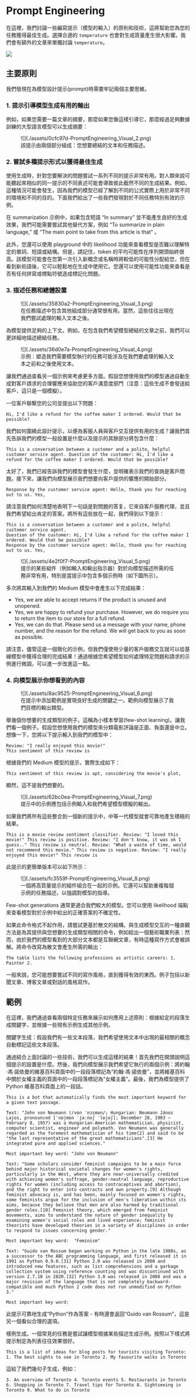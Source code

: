 # Prompt Engineering

在這裡，我們討論一些編寫提示（模型的輸入）的原則和技術，這將幫助您為您的任務獲得最佳生成。選擇合適的 `temperature` 也會對生成質量產生很大影響。我們會有額外的文章來單獨討論 `temperature`。

![](./assets/ac3af2f-PromptEngineering_Visual_1.png)

## 主要原則

我們發現在為模型設計提示(prompt)時需要牢記兩個主要思維。

### 1. 提示引導模型生成有用的輸出

例如，如果您需要一篇文章的摘要，那麼如果您像這樣引導它，那麼經過足夠數據訓練的大型語言模型可以生成摘要：

<figure markdown>
  ![](./assets/0cfc97d-PromptEngineering_Visual_2.png)
  <figcaption>該提示由兩個部分組成：您想要總結的文本和任務描述。</figcaption>
</figure>

### 2. 嘗試多種提示形式以獲得最佳生成

使用生成時，針對您要解決的問題嘗試一系列不同的提示非常有用。對人類來說可能聽起來相似的同一提示的不同表述可能會導致彼此截然不同的生成結果。例如，這種情況可能會發生，因為我們的模型已經了解到不同的公式實際上用於非常不同的環境和不同的目的。下面我們給出了一些我們發現對於不同任務特別有效的示例。

在 summarization 示例中，如果包含短語 “In summary” 並不能產生良好的生成效果，我們可能需要嘗試其他替代方案，例如 “To summarize in plain language,” 或 “The main point to take from this article is that” 。

此外，您還可以使用 playground 中的 likelihood 功能來查看模型是否難以理解特定的單詞、短語或結構。但是，請記住，token 的平均可能性在序列開頭始終很高。該模型可能會在您第一次引入新概念或名稱時將較低的可能性分配給您，但在看到新術語後，它可以輕鬆地在生成中使用它。您還可以使用可能性功能來查看是否有任何拼寫或標點符號造成標記化問題。

### 3. 描述任務和總體設置

<figure markdown>
  ![](./assets/35830a2-PromptEngineering_Visual_3.png)
  <figcaption>在任務描述中包含其他組成部分通常很有用。當然，這些往往出現在我們嘗試處理的輸入文本之後。</figcaption>
</figure>

為模型提供足夠的上下文。例如，在包含我們希望模型總結的文章之前，我們可以更詳細地描述總結任務。

<figure markdown>
  ![](./assets/36d0e7a-PromptEngineering_Visual_4.png)
  <figcaption>示例：塑造我們需要模型執行的任務可能涉及在我們要處理的輸入文本之前和之後使用文本。</figcaption>
</figure>

讓我們通過查看另一個示例來考慮更多方面。假設您想使用我們的模型通過自動生成對客戶請求的合理響應來協助您的客戶滿意度部門（注意：這些生成不會發送給客戶，這只是一個模擬）。

一位客戶聯繫您的公司並提出以下問題：

```console
Hi, I'd like a refund for the coffee maker I ordered. Would that be possible?
```

我們如何圍繞此設計提示，以便為客服人員與客戶交互提供有用的生成？讓我們首先告訴我們的模型一般設置是什麼以及提示的其餘部分將包含什麼：

```console
This is a conversation between a customer and a polite, helpful customer service agent. Question of the customer: Hi, I'd like a refund for the coffee maker I ordered. Would that be possible?
```

太好了，我們已經告訴我們的模型會發生什麼，並明確表示我們的查詢是客戶問題。接下來，讓我們向模型展示我們想要向客戶提供的響應的開始部分。

```console
Response by the customer service agent: Hello, thank you for reaching out to us. Yes,
```

請注意我們如何清楚地表明下一句話是對問題的答复，它來自客戶服務代理，並且我們希望給出肯定的答案。將所有這些放在一起，我們得到以下提示：

```console
This is a conversation between a customer and a polite, helpful customer service agent.
Question of the customer: Hi, I'd like a refund for the coffee maker I ordered. Would that be possible?
Response by the customer service agent: Hello, thank you for reaching out to us. Yes,
```

<figure markdown>
  ![](./assets/4e2f0f7-PromptEngineering_Visual_5.png)
  <figcaption>提示的某些組件（例如輸入和輸出指示器）對於向模型描述所需的任務非常有用，特別是當提示中包含多個示例時（如下圖所示）。</figcaption>
</figure>

多次將其輸入到我們的 Medium 模型中會產生以下完成結果：

- Yes, we are able to accept returns if the product is unused and unopened.
- Yes, we are happy to refund your purchase. However, we do require you to return the item to our store for a full refund.
- Yes, we can do that. Please send us a message with your name, phone number, and the reason for the refund. We will get back to you as soon as possible.

請注意，儘管這是一個簡化的示例，但我們僅使用少量的客戶服務交互就可以從基線模型中獲得合理的完成結果！通過根據您希望模型如何處理特定問題和請求的示例進行微調，可以進一步改進這一點。

### 4. 向模型展示你想看到的內容

<figure markdown>
  ![](./assets/8ac9525-PromptEngineering_Visual_6.png)
  <figcaption>在提示中添加範例是實現良好生成的關鍵之一。範例向模型展示了我們目標的輸出類型。</figcaption>
</figure>

舉幾個你想要的生成類型的例子。這稱為小樣本學習(few-shot learning)。讓我們看一個例子。假設您想使用我們的模型來分類電影評論是正面、負面還是中立。想像一下，您將以下提示輸入到我們的模型中：

```console
Review: "I really enjoyed this movie!"
This sentiment of this review is
```

根據我們的 Medium 模型的提示，實際生成如下：

```console
This sentiment of this review is apt, considering the movie's plot,
```

顯然，這不是我們想要的。

<figure markdown>
  ![](./assets/62bc0ea-PromptEngineering_Visual_7.png)
  <figcaption>提示中的示例應包括示例輸入和我們希望模型模擬的輸出。</figcaption>
</figure>

如果我們將所有這些整合到一個新的提示中，中等一代模型就會可靠地產生積極的結果。

```console
This is a movie review sentiment classifier. Review: "I loved this movie!" This review is positive. Review: "I don't know, it was ok I guess.." This review is neutral. Review: "What a waste of time, would not recommend this movie." This review is negative. Review: "I really enjoyed this movie!" This review is
```

此提示的更簡單版本可以如下所示：



<figure markdown>
  ![](./assets/fc3559f-PromptEngineering_Visual_8.png)
  <figcaption>一個將高質量提示的組件組合在一起的示例。它還可以幫助重複每個示例的任務描述，以強調對模型的指導。</figcaption>
</figure>

Few-shot generations 通常更適合我們較大的模型。您可以使用 likelihood 端點來查看模型對於示例中給出的正確答案的不確定性。

如果此命令格式不起作用，請嘗試更基於散文的結構。與生成模型交互的一種直觀方法是為其提供與您想要的生成類型相關的命令，例如給出一個藝術職業列表：然而，由於我們的模型看到的大部分文本都是互聯網文章，有時這種寫作方式會被誤解。將命令改寫為散文會產生所需的輸出：

```console
The table lists the following professions as artistic careers: 1. Painter 2.
```

一般來說，您可能想要嘗試不同的寫作風格，直到獲得有效的東西。例子包括以新聞文章、博客文章或對話的風格寫作。

## 範例

在這裡，我們通過查看兩個特定任務來展示如何應用上述原則：根據給定的段落生成關鍵字，並根據一些現有示例生成其他示例。

關鍵字生成：假設我們有一些文本段落，我們希望使用文本中出現的最相關的概念自動標記這些文本段落。

通過結合上面討論的一些技術，我們可以生成這樣的結果！首先我們在開頭說明這個提示的設置是什麼。然後，我們向模型展示我們希望它執行的兩個示例：將約翰·馮·諾依曼的維基百科頁面中的一段段落標記為“約翰·馮·諾依曼”，並將維基百科中關於女權主義的頁面中的一段段落標記為“女權主義”。最後，我們為模型提供了 Python 維基百科頁面上的一段話。

```console
This is a bot that automatically finds the most important keyword for a given text passage.

Text: "John von Neumann (/vɒn ˈnɔɪmən/; Hungarian: Neumann János Lajos, pronounced [ˈnɒjmɒn ˈjaːnoʃ ˈlɒjoʃ]; December 28, 1903 – February 8, 1957) was a Hungarian-American mathematician, physicist, computer scientist, engineer and polymath. Von Neumann was generally regarded as the foremost mathematician of his time[2] and said to be "the last representative of the great mathematicians".[3] He integrated pure and applied sciences."

Most important key word: "John von Neumann"

Text: "Some scholars consider feminist campaigns to be a main force behind major historical societal changes for women's rights, particularly in the West, where they are near-universally credited with achieving women's suffrage, gender-neutral language, reproductive rights for women (including access to contraceptives and abortion), and the right to enter into contracts and own property.[9] Although feminist advocacy is, and has been, mainly focused on women's rights, some feminists argue for the inclusion of men's liberation within its aims, because they believe that men are also harmed by traditional gender roles.[10] Feminist theory, which emerged from feminist movements, aims to understand the nature of gender inequality by examining women's social roles and lived experience; feminist theorists have developed theories in a variety of disciplines in order to respond to issues concerning gender."

Most important key word:  "Feminism"

Text: "Guido van Rossum began working on Python in the late 1980s, as a successor to the ABC programming language, and first released it in 1991 as Python 0.9.0.[31] Python 2.0 was released in 2000 and introduced new features, such as list comprehensions and a garbage collection system using reference counting and was discontinued with version 2.7.18 in 2020.[32] Python 3.0 was released in 2008 and was a major revision of the language that is not completely backward-compatible and much Python 2 code does not run unmodified on Python 3."

Most important key word:
```

此提示可靠地生成“Python”作為答案 - 有時還會返回“Guido van Rossum”，這是另一個看似合理的選項。

樣例生成。一個常見的任務是嘗試讓模型根據某些描述生成示例。按照以下樣式將提示制定為列表往往效果很好。

```console
This is a list of ideas for blog posts for tourists visiting Toronto: 1. The best sights to see in Toronto 2. My favourite walks in Toronto
```

這給了我們幾句子生成，例如：

```console
3. An overview of Toronto 4. Toronto events 5. Restaurants in Toronto 6. Shopping in Toronto 7. Travel tips for Toronto 8. Sightseeing in Toronto 9. What to do in Toronto
```

